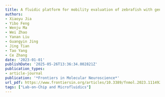 ```yaml
---
title: A fluidic platform for mobility evaluation of zebrafish with gene deficiency
authors:
- Xiaoyu Jia
- Yibo Feng
- Wenju Ma
- Wei Zhao
- Yanan Liu
- Guangyin Jing
- Jing Tian
- Tao Yang
- Ce Zhang
date: '2023-01-01'
publishDate: '2025-05-26T13:36:34.002821Z'
publication_types:
- article-journal
publication: '*Frontiers in Molecular Neuroscience*'
url_pdf: https://www.frontiersin.org/articles/10.3389/fnmol.2023.1114928/full
tags: ["Lab-on-Chip and Microfluidics"]
---
```

